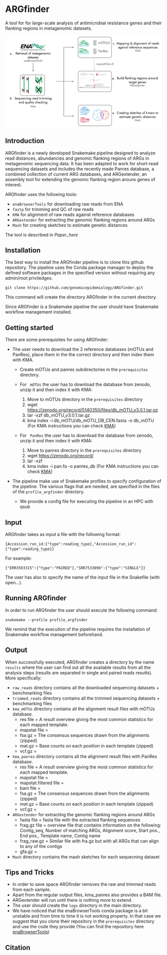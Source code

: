 # ARGfinder
A tool for for large-scale analysis of antimicrobial resistance genes and their flanking regions in metagenomic datasets.

<img src="ARGfinder_pipeline.png" alt="ARGfinder pipeline">

## Introduction

ARGfinder is a newly developed Snakemake pipeline designed to analyze read distances, abundancies and genomic flanking regions of ARGs in metagenomic sequencing data. It has been adapted to work for short-read sequencing datasets and includes the recently made Panres database, a combined collection of current ARG databases, and ARGextender, an assembly tool for extending the genomic flanking region arouns genes of interest.

ARGfinder uses the following tools:


* ``` enaBrowserTools ``` for downloading raw reads from ENA
* ``` fastp ``` for trimming and QC of raw reads
* ``` KMA ``` for alignment of raw reads against reference databases
* ``` ARGextender ``` for extracting the genomic flanking regions around ARGs
* ``` Mash ``` for creating sketches to estimate genetic distances


The tool is described in *Paper_here*

## Installation

The best way to install the ARGfinder pipeline is to clone this github repository. The pipeline uses the Conda package manager to deploy the defined software packages in the specified version without requiring any admin/root priviledges.

```
git clone https://github.com/genomicepidemiology/ARGfinder.git
```
This command will create the directory ARGfinder in the current directory.

Since ARGfinder is a Snakemake pipeline the user should have Snakemake workflow management installed. 

## Getting started

There are some prerequisites for using ARGfinder:

* The user needs to download the 2 reference databases (mOTUs and PanRes), place them in the the correct directory and then index them with KMA. 

	* Create mOTUs and panres subdirectories in the ``` prerequisites ``` directory.

	* For ``` mOTUs``` the user has to download the database from zenodo, unzip it and then index it with KMA:
		1. Move to mOTUs directory in the ``` prerequisites ``` directory
		2. wget https://zenodo.org/record/5140350/files/db_mOTU_v3.0.1.tar.gz
		3. tar -xzf db_mOTU_v3.0.1.tar.gz
		4. kma index -i db_mOTU/db_mOTU_DB_CEN.fasta -o db_mOTU (For KMA instructions you can check  <a href="https://bitbucket.org/genomicepidemiology/kma/src/master/">KMA</a>)

	* For ``` PanRes``` the user has to download the database from zenodo, unzip it and then index it with KMA:
		1. Move to panres directory in the ``` prerequisites ``` directory
		2. wget https://zenodo.org/record/
		3. tar -xzf 
		4. kma index -i pan.fa -o panres_db (For KMA instructions you can check  <a href="https://bitbucket.org/genomicepidemiology/kma/src/master/">KMA</a>)

* The pipeline make use of Snakemake profiles to specify configuration of the pipeline. The various flags that are needed, are specified in the files of the ``` profile_argfinder ``` directory.
	
	* We provide a config file for executing the pipeline in an HPC with qsub

## Input

ARGfinder takes as input a file with the following format:

```
{Accession_run_id:{"type":reading_type},"Accession_run_id":{"type":reading_type}}
```

For example:

```
{"ERR3593315":{"type":"PAIRED"},"SRR7533096":{"type":"SINGLE"}}
```

The user has also to specify the name of the input file in the Snakefile (with open...).

## Running ARGfinder

In order to run ARGfinder the user should execute the following command:

```
snakemake --profile profile_argfinder
```

We remind that the execution of the pipeline requires the installation of Snakemake workflow management beforehand.

## Output

When successfully executed, ARGfinder creates a directory by the name ``` results ``` where the user can find out all the available results from all the analysis steps (results are separated in single and paired reads results). More specifically:


* ``` raw_reads ``` directory contains all the downloaded sequencing datasets + benchmarking files
* ``` trimmed_reads ``` directory contains all the trimmed sequencing datasets + benchmarking files
* ``` kma_mOTUs ``` directory contains all the alignment result files with mOTUs database.
	* res file = A result overview giving the most common statistics for each mapped template.
	* mapstat file = 
	* fsa.gz = The consensus sequences drawn from the alignments (zipped)
	* mat.gz = Base counts on each position in each template (zipped)
	* vcf.gz = 
* ``` kma_panres ``` directory contains all the alignment result files with PanRes database.
	* res file = A result overview giving the most common statistics for each mapped template.
	* mapstat file = 
	* mapstat.filtered file = 
	* bam file = 
	* fsa.gz = The consensus sequences drawn from the alignments (zipped)
	* mat.gz = Base counts on each position in each template (zipped)
	* vcf.gz = 
* ``` ARGextender ``` for extracting the genomic flanking regions around ARGs
	* fasta file = fasta file with the extracted flanking sequences
	* frag.gz file = overview file that contains information on the following: Contig_seq, Number of matching ARGs, Alignment score, Start pos., End pos., Template name, Contig name
	* frag_raw.gz = Similar file with fra.gz but with all ARGs that can align to any of the contigs
	* gfa.gz =  
* ``` Mash ``` directory contains the mash sketches for each sequecning dataset

## Tips and Tricks

* In order to save space ARGfinder removes the raw and trimmed reads from each sample. 
* Apart from the regular output files, kma_panres also provides a BAM file.
* ARGextender will run until there is nothing more to extend.
* The user should create the ``` logs ``` directory in the main directory.
* We have noticed that the enaBrowserTools conda package is a bit unstable and from time to time it is not working properly. In that case we suggest that you clone their repository in the ``` prerequisites ``` directory and use the code they provide (You can find the repository here <a href="https://github.com/enasequence/enaBrowserTools/">enaBrowserTools</a>)

## Citation